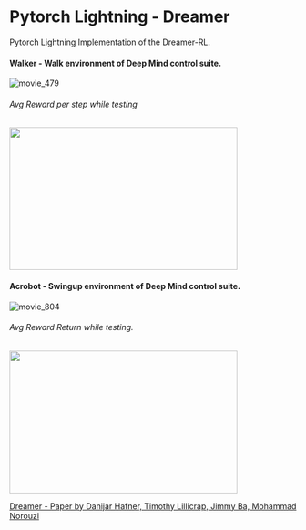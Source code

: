 # Pytorch Lightning - Dreamer
Pytorch Lightning Implementation of the Dreamer-RL.

#### Walker - Walk environment of Deep Mind control suite.
![movie_479](https://user-images.githubusercontent.com/21273742/129223877-46a1d4b1-fd0f-40e0-8e7b-ceb11f5fa195.gif)

###### Avg Reward per step while testing
<img src="https://user-images.githubusercontent.com/21273742/129224392-50945b1d-7594-4c67-b76e-e4e859684c43.jpg" width="400" height="250">

#### Acrobot - Swingup environment of Deep Mind control suite.
![movie_804](https://user-images.githubusercontent.com/21273742/131681264-9508c562-3589-484a-aa6b-366e4a2aadc6.gif)

###### Avg Reward Return while testing.
<img src="https://user-images.githubusercontent.com/21273742/131681350-f9c0cc8e-fdd2-45ea-829d-cec464453760.jpeg" width="400" height="250">



[Dreamer - Paper by Danijar Hafner, Timothy Lillicrap, Jimmy Ba, Mohammad Norouzi](https://arxiv.org/pdf/1912.01603.pdf)
